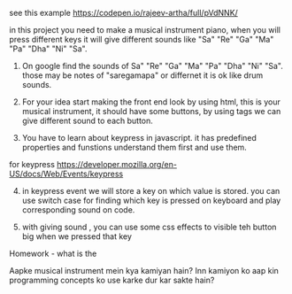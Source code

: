 see this example
https://codepen.io/rajeev-artha/full/pVdNNK/


in this project you need to make a musical instrument piano, when you will press different keys it will give different sounds like "Sa" "Re" "Ga" "Ma" "Pa" "Dha" "Ni" "Sa". 

1. On google find the sounds of Sa" "Re" "Ga" "Ma" "Pa" "Dha" "Ni" "Sa". those may be notes of "saregamapa" or differnet it is ok like drum sounds.

2. For your idea start making the front end look by using html, this is your musical instrument, it should have some buttons, by using tags we can give different sound to each button.

3. You have to learn about keypress in javascript. it has predefined properties and funstions understand them first and use them.


for keypress
https://developer.mozilla.org/en-US/docs/Web/Events/keypress

4. in keypress event we will store a key on which value is stored. you can use switch case for finding which key is pressed on keyboard and play corresponding sound on code.

5. with giving sound , you can use some css effects to visible teh button big when we pressed that key

Homework - what is the 

Aapke musical instrument mein kya kamiyan hain? Inn kamiyon ko aap kin programming concepts ko use karke dur kar sakte hain?